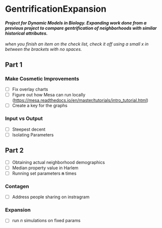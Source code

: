 # GentrificationExpansion
#### *Project for Dynamic Models in Biology. Expanding work done from a previous project to compare gentrification of neighborhoods with similar historical attributes.*

*when you finish an item on the check list, check it off using a small x in between the brackets with no spaces.* 

## Part 1 ##
### Make Cosmetic Improvements
- [ ] Fix overlay charts
- [ ] Figure out how Mesa can run locally (https://mesa.readthedocs.io/en/master/tutorials/intro_tutorial.html)
- [ ] Create a key for the graphs

### Input vs Output
- [ ] Steepest decent
- [ ] Isolating Parameters

## Part 2 ##
- [ ] Obtaining actual neighborhood demographics
- [ ] Median property value in Harlem 
- [ ] Running set parameters **n** times

### Contagen ###
- [ ] Address people sharing on instragram


### Expansion ###
- [ ] run *n* simulations on fixed params





